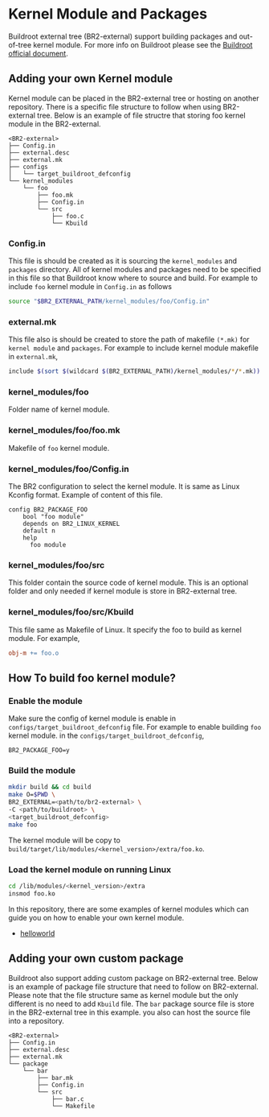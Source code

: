 Kernel Module and Packages
==========================

Buildroot external tree (BR2-external) support building packages and out-of-tree kernel module. For more info on Buildroot please see the [Buildroot official document](https://buildroot.org/downloads/manual/manual.html#_getting_started).

Adding your own Kernel module
-----------------------------

Kernel module can be placed in the BR2-external tree or hosting on another repository.
There is a specific file structure to follow when using BR2-external tree.
Below is an example of file structre that storing foo kernel module in the BR2-external.

```
<BR2-external>
├── Config.in
├── external.desc
├── external.mk
├── configs
│   └── target_buildroot_defconfig
└── kernel_modules
    └── foo
        ├── foo.mk
        ├── Config.in
        └── src
            ├── foo.c
            └── Kbuild
```

### Config.in

This file is should be created as it is sourcing the `kernel_modules` and `packages` directory. All of kernel modules and packages need to be specified in this file so that Buildroot know where to source and build. For example to include `foo` kernel module in `Config.in` as follows

```bash
source "$BR2_EXTERNAL_PATH/kernel_modules/foo/Config.in"
```

### external.mk

This file also is should be created to store the path of makefile `(*.mk)` for `kernel module` and `packages`. For example to include kernel module makefile in `external.mk`,

```bash
include $(sort $(wildcard $(BR2_EXTERNAL_PATH)/kernel_modules/*/*.mk))
```

### kernel_modules/foo

Folder name of kernel module.

### kernel_modules/foo/foo.mk

Makefile of `foo` kernel module.

### kernel_modules/foo/Config.in

The BR2 configuration to select the kernel module. It is same as Linux Kconfig format.   Example of content of this file.

```Kconfig
config BR2_PACKAGE_FOO
    bool "foo module"
    depends on BR2_LINUX_KERNEL
    default n
    help
      foo module
```

### kernel_modules/foo/src

This folder contain the source code of kernel module. This is an optional folder and only needed if kernel module is store in BR2-external tree.

### kernel_modules/foo/src/Kbuild

This file same as Makefile of Linux. It specify the foo to build as kernel module.   For example,

```makefile
obj-m += foo.o
```

## How To build foo kernel module?

### Enable the module

Make sure the config of kernel module is enable in `configs/target_buildroot_defconfig` file. For example to enable building `foo` kernel module. in the `configs/target_buildroot_defconfig`,

```Kconfig
BR2_PACKAGE_FOO=y
```

### Build the module

```bash
mkdir build && cd build
make O=$PWD \
BR2_EXTERNAL=<path/to/br2-external> \
-C <path/to/buildroot> \
<target_buildroot_defconfig>
make foo
```

The kernel module will be copy to `build/target/lib/modules/<kernel_version>/extra/foo.ko`.

### Load the kernel module on running Linux

```bash
cd /lib/modules/<kernel_version>/extra 
insmod foo.ko
```

In this repository, there are some examples of kernel modules which can guide you on how to enable your own kernel module.

- [helloworld](../kernel_modules/helloworld/README.md)

Adding your own custom package
------------------------------

Buildroot also support adding custom package on BR2-external tree. Below is an example of package file structure that need to follow on BR2-external. Please note that the file structure same as kernel module but the only different is no need to add `Kbuild` file. The `bar` package source file is store in the BR2-external tree in this example. you also can host the source file into a repository.

```
<BR2-external>
├── Config.in
├── external.desc
├── external.mk
└── package
    └── bar
        ├── bar.mk
        ├── Config.in
        └── src
            ├── bar.c
            └── Makefile
```
